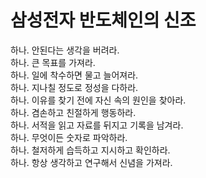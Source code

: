 # 삼성전자 반도체인의 신조
하나. 안된다는 생각을 버려라.  
하나. 큰 목표를 가져라.  
하나. 일에 착수하면 물고 늘어져라.  
하나. 지나칠 정도로 정성을 다하라.  
하나. 이유를 찾기 전에 자신 속의 원인을 찾아라.  
하나. 겸손하고 친절하게 행동하라.  
하나. 서적을 읽고 자료를 뒤지고 기록을 남겨라.  
하나. 무엇이든 숫자로 파악하라.  
하나. 철저하게 습득하고 지시하고 확인하라.  
하나. 항상 생각하고 연구해서 신념을 가져라.  